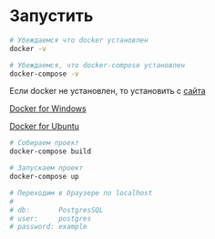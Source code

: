 # Запустить

```bash
# Убеждаемся что docker установлен
docker -v

# Убеждаемся, что docker-compose установлен
docker-compose -v

```

Если docker не установлен, то установить с [сайта](https://docs.docker.com/get-started/) 

[Docker for Windows](https://docs.docker.com/desktop/windows/install/)

[Docker for Ubuntu](https://github.com/Bouncer77/knowledge_base/blob/master/Docker/00-Install_Docker.md)

```bash
# Собираем проект
docker-compose build

# Запускаем проект
docker-compose up

# Переходим в браузере по localhost
#
# db:       PostgresSQL
# user:     postgres
# password: example
```